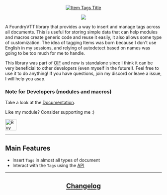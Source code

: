 <a href="https://foundryvtt.com/packages/object-interaction-fx">
    <p align="center">
        <img src="https://raw.githubusercontent.com/ZotyDev/FoundryVTT-ItemTags/main/branding/title.png" alt="Item Tags Title">
    </p>
</a>

<p align="center">
    <a href="https://discord.gg/RAgPXB4zG7">
        <img src="https://discord.com/api/guilds/1071251491375042661/widget.png?style=shield"/>
    </a>
</p>

A FoundryVTT library that provides a way to insert and manage tags across all documents. This is useful for storing simple data that can help modules and macros create generic code and reuse it easily, it also allows some type of customization. The idea of tagging Items was born because I don't use English in my sessions, and relying of autodetect based on names was going to be too much for me to handle.

This library was part of [OIF](https://github.com/ZotyDev/objects-interactions-fx) and now is standalone since I think it can be very beneficial to other developers (even myself in the future!). Feel free to use it to do anything! If you have questions, join my discord or leave a issue, I will help you asap.

### Note for Developers (modules and macros)
Take a look at the [Documentation](https://modules.zoty.dev/itemTags/introduction.html).

Like my module? Consider supporting me :)

<a href='https://ko-fi.com/T6T8IFCB5' target='_blank'><img height='36' style='border:0px;height:36px;' src='https://storage.ko-fi.com/cdn/kofi5.png?v=3' border='0' alt='Buy Me a Coffee at ko-fi.com' /></a>

---
## Main Features
- Insert `Tags` in almost all types of document
- Interact with the `Tags` using the [API]()

---
<h2 align="center"> <a href="https://github.com/ZotyDev/FoundryVTT-ItemTags/blob/main/CHANGELOG.md"> Changelog</a> </h2>
